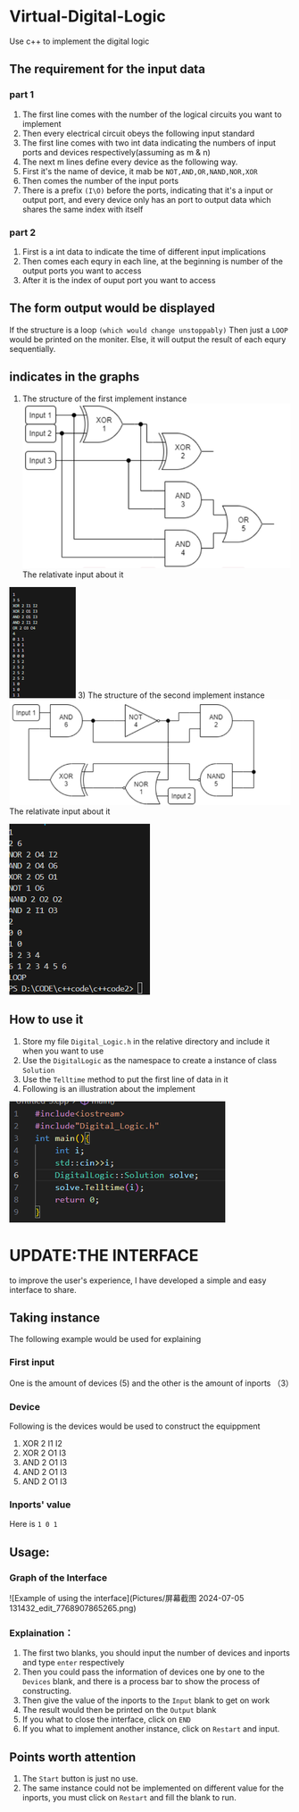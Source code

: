 # Virtual-Digital-Logic
Use c++ to implement the digital logic
## The requirement for the input data
### part 1
1) The first line comes with the number of the logical circuits you want to implement
2)  Then every electrical circuit obeys the following input standard
3)  The first line comes with two int data indicating the numbers of input ports and devices respectively(assuming as m & n)
4)  The next m lines define every device as the following way.
5)  First it's the name of device, it mab be `NOT,AND,OR,NAND,NOR,XOR`
6)  Then comes the number of the input ports
7)  There is a prefix `(I\O)` before the ports, indicating that it's a input or output port, and every device only has an port to output data which shares the same index with itself
### part 2
1) First is a int data to indicate the time of different input implications
2) Then comes each equry in each line, at the beginning is number of the output ports you want to access
3) After it is the index of ouput port you want to access
## The form output would be displayed
If the structure is a loop `(which would change unstoppably)` Then just a `LOOP` would be printed on the moniter.
Else, it will output the result of each equry sequentially.
## indicates in the graphs
1) The structure of the first implement instance
![Example of electrical circuit](Pictures/Picture4.png)
The relativate input about it

![Example of the input data for above one](Pictures/Picture1.png)
3) The structure of the second implement instance
![Example of electrical circuit](Pictures/Picture5.png)
The relativate input about it

![Example of the input data for above one](Pictures/Picture2.png)
## How to use it
1) Store my file `Digital_Logic.h` in the relative directory and include it when you want to use
2) Use the `DigitalLogic` as the namespace to create a instance of class `Solution`
3) Use the `Telltime` method to put the first line of data in it
4) Following is an illustration about the implement

![Example of using the head file](Pictures/Picture3.png)    
# UPDATE:THE INTERFACE
to improve the user's experience, I have developed a simple and easy interface to share.
## Taking instance
The following example would be used for explaining
### First input
One is the amount of devices (5) and the other is the amount of inports （3）
### Device
Following is the devices would be used to construct the equippment
1) XOR 2 I1 I2
2) XOR 2 O1 I3
3) AND 2 O1 I3
4) AND 2 O1 I3
5) AND 2 O1 I3
### Inports' value
Here is `1 0 1`
## Usage:
### Graph of the Interface
![Example of using the interface](Pictures/屏幕截图 2024-07-05 131432_edit_7768907865265.png)
### Explaination：
1) The first two blanks, you should input the number of devices and inports and type `enter` respectively
2) Then you could pass the information of devices one by one to the `Devices` blank, and there is a process bar to show
the process of constructing. 
3) Then give the value of the inports to the `Input` blank to get on work
4) The result would then be printed on the `Output` blank
5) If you what to close the interface, click on `END`
6) If you what to implement another instance, click on `Restart` and input.
## Points worth attention
1) The `Start` button is just no use.
2) The same instance could not be implemented on different value for the inports, you must click on `Restart` and fill the blank to run.
   
